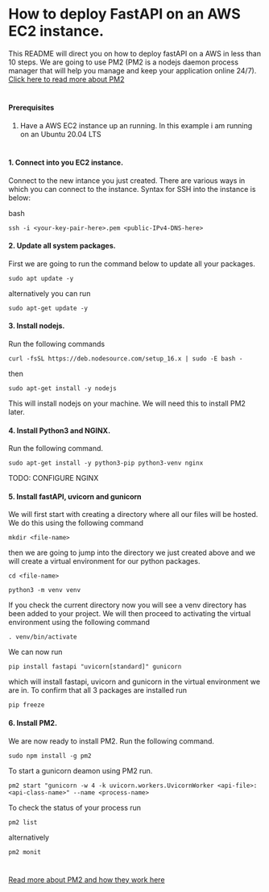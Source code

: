 # How to deploy FastAPI on an AWS EC2 instance.
This README will direct you on how to deploy fastAPI on a AWS in less than 10 steps. We are going to use PM2 (PM2 is a nodejs daemon process manager that will help you manage and keep your application online 24/7). [Click here to read more about PM2](https://pm2.keymetrics.io/)
#
#### Prerequisites
1.  Have a AWS EC2 instance up an running. In this example i am running on an Ubuntu 20.04 LTS
#
#### 1. Connect into you EC2 instance.
Connect to the new intance you just created. There are various ways in which you can connect to the instance. Syntax for SSH into the instance is below:

bash
```
ssh -i <your-key-pair-here>.pem <public-IPv4-DNS-here>
```

#### 2. Update all system packages.
First we are going to run the command below to update all your packages.
```
sudo apt update -y
```
alternatively you can run
```
sudo apt-get update -y
```

#### 3. Install nodejs.
Run the following commands
```
curl -fsSL https://deb.nodesource.com/setup_16.x | sudo -E bash -
```
then
```
sudo apt-get install -y nodejs
```
This will install nodejs on your machine. We will need this to install PM2 later.

#### 4. Install Python3 and NGINX.
Run the following command.
```
sudo apt-get install -y python3-pip python3-venv nginx
```
TODO: CONFIGURE NGINX

#### 5. Install fastAPI, uvicorn and gunicorn
We will first start with creating a directory where all our files will be hosted. We do this using the following command
```
mkdir <file-name>
```
then we are going to jump into the directory we just created above and we will create a virtual environment for our python packages.
```
cd <file-name>
```
```
python3 -m venv venv
```
If you check the current directory now you will see a venv directory has been added to your project.
We will then proceed to activating the virtual environment using the following command
```
. venv/bin/activate
```
We can now run
```
pip install fastapi "uvicorn[standard]" gunicorn
```
which will install fastapi, uvicorn and gunicorn in the virtual environment we are in.
To confirm that all 3 packages are installed run
```
pip freeze
```

#### 6. Install PM2.
We are now ready to install PM2. Run the following command.
```
sudo npm install -g pm2
```
To start a gunicorn deamon using PM2 run.
```
pm2 start "gunicorn -w 4 -k uvicorn.workers.UvicornWorker <api-file>:<api-class-name>" --name <process-name>
```
To check the status of your process run
```
pm2 list
```
alternatively
```
pm2 monit
```

#
[Read more about PM2 and how they work here](https://pm2.keymetrics.io/)
